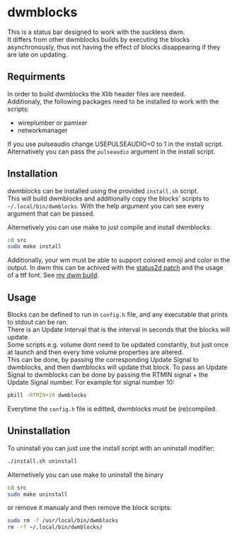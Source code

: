 # dwmblocks

This is a status bar designed to work with the suckless dwm.  
It differs from other dwmblocks builds by executing the blocks asynchronously, thus not having the effect of blocks disappearing if they are late on updating.

## Requirments

In order to build dwmblocks the Xlib header files are needed.  
Additionaly, the following packages need to be installed to work with the scripts:
- wireplumber or pamixer
- networkmanager

If you use pulseaudio change USEPULSEAUDIO=0 to 1 in the install script.
Alternatively you can pass the `pulseaudio` argument in the install script.

## Installation

dwmblocks can be installed using the provided `install.sh` script.  
This will build dwmblocks and additionally copy the blocks' scripts to `~/.local/bin/dwmblocks`.
With the help argument you can see every argument that can be passed.

Alternetively you can use make to just compile and install dwmblocks:
```bash
cd src
sudo make install
```

Additionally, your wm must be able to support colored emoji and color in the output.
In dwm this can be achived with the [status2d patch](https://dwm.suckless.org/patches/status2d/ 'dwm.suckless.org/patches/status2d/') and the usage of a ttf font. See [my dwm build](https://github.com/dimgerasimou/dwm 'github.com/dimgerasimou/dwm'). 

## Usage

Blocks can be defined to run in `config.h` file, and any executable that prints to stdout can be ran.  
There is an Update Interval that is the interval in seconds that the blocks will update.  
Some scripts e.g. volume dont need to be updated constantly, but just once at launch and then every time volume properties are altered.  
This can be done, by passing the corresponding Update Signal to dwmblocks, and then dwmblocks will update that block.
To pass an Update Signal to dwmblocks can be done by passing the RTMIN signal + the Update Signal number. For example for signal number 10:
```bash
pkill -RTMIN+10 dwmblocks
```
Everytime the `config.h` file is editted, dwmblocks must be (re)compiled.

## Uninstallation

To uninstall you can just use the install script with an uninstall modifier:
```bash
./install.sh uninstall
```
Alternetively you can use make to uninstall the binary
```bash
cd src
sudo make uninstall
```
or remove it manualy and then remove the block scripts:
```bash
sudo rm -f /usr/local/bin/dwmblocks
rm -rf ~/.local/bin/dwmblocks/
```
